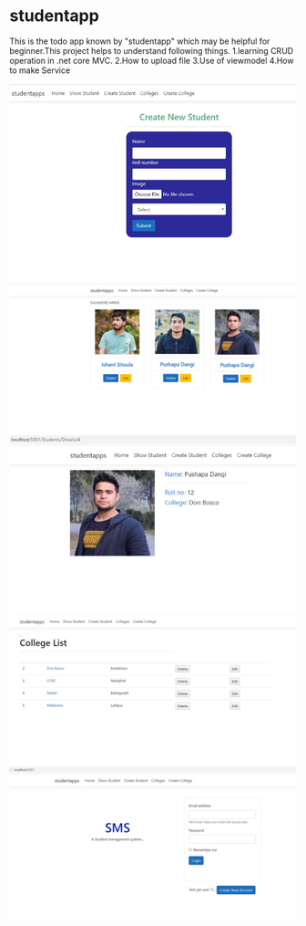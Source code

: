 # studentapp
This is the todo app known by "studentapp" which may be helpful for beginner.This project helps to understand following things.
1.learning CRUD operation in .net core MVC.
2.How to upload file
3.Use of viewmodel
4.How to make Service

![createstudent](https://github.com/Sagardip/studentapp/blob/master/srcimg/createstudent.JPG)
![studentlist](https://github.com/Sagardip/studentapp/blob/master/srcimg/studentlist.JPG)
![studentdetails](https://github.com/Sagardip/studentapp/blob/master/srcimg/newdetails.JPG)
![collegelist](https://github.com/Sagardip/studentapp/blob/master/srcimg/college%20list.JPG)
![login](https://github.com/Sagardip/studentapp/blob/master/srcimg/login.JPG)
